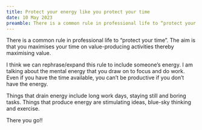```yaml
---
title: Protect your energy like you protect your time
date: 10 May 2023
preamble: There is a common rule in professional life to “protect your time”. I think we can rephrase/expand this rule to include someone’s energy...
---
```

There is a common rule in professional life to “protect your time”. The aim is that you maximises your time on value-producing activities thereby maximising value.

I think we can rephrase/expand this rule to include someone’s energy. I am talking about the mental energy that you draw on to focus and do work. Even if you have the time available, you can’t be productive if you don’t have the energy.

Things that drain energy include long work days, staying still and boring tasks. Things that produce energy are stimulating ideas, blue-sky thinking and exercise.

There you go!!
